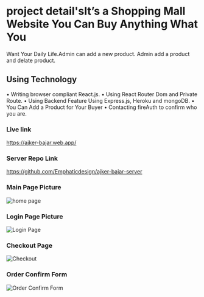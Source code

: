 # project detail'sIt’s a Shopping Mall Website You Can Buy Anything What You
Want Your Daily Life.Admin can add a new product. Admin add a product and delate product.


## Using Technology
• Writing browser compliant React.js.
• Using React Router Dom and Private Route.
• Using Backend Feature Using Express.js, Heroku and mongoDB.
• You Can Add a Product for Your Buyer
• Contacting fireAuth to confirm who you are.

### Live link 
https://ajker-bajar.web.app/

### Server Repo Link
https://github.com/Emphaticdesign/ajker-bajar-server

### Main Page Picture
![home page](https://user-images.githubusercontent.com/76814426/116700894-20efe980-a9e9-11eb-92ec-bb1fdfc9a438.png)

### Login Page Picture
![Login Page](https://user-images.githubusercontent.com/76814426/116701190-6f9d8380-a9e9-11eb-9a89-957129bb6bc9.png)

### Checkout Page
![Checkout](https://user-images.githubusercontent.com/76814426/116701374-a7a4c680-a9e9-11eb-927f-e82f07101732.png)

### Order Confirm Form 
![Order Confirm Form](https://user-images.githubusercontent.com/76814426/116701579-e2a6fa00-a9e9-11eb-9079-90b9c744e2e4.png)

